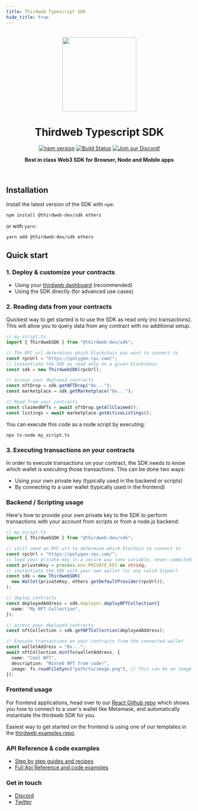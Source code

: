 ```yaml
---
title: Thirdweb Typescript SDK
hide_title: true
---
```


<p align="center">
<br />
<a href="https://thirdweb.com"><img src="https://github.com/thirdweb-dev/typescript-sdk/blob/main/logo.svg?raw=true" width="200" alt=""/></a>
<br />
</p>
<h1 align="center">Thirdweb Typescript SDK</h1>
<p align="center">
<a href="https://www.npmjs.com/package/@thirdweb-dev/sdk"><img src="https://img.shields.io/github/package-json/v/thirdweb-dev/typescript-sdk?color=red&label=npm&logo=npm" alt="npm version"/></a>
<a href="https://github.com/thirdweb-dev/typescript-sdk/actions"><img alt="Build Status" src="https://github.com/thirdweb-dev/typescript-sdk/actions/workflows/tests.yml/badge.svg"/></a>
<a href="https://discord.gg/thirdweb"><img alt="Join our Discord!" src="https://img.shields.io/discord/834227967404146718.svg?color=7289da&label=discord&logo=discord&style=flat"/></a>

</p>
<p align="center"><strong>Best in class Web3 SDK for Browser, Node and Mobile apps</strong></p>
<br />

## Installation

Install the latest version of the SDK with `npm`:

```shell
npm install @thirdweb-dev/sdk ethers
```

or with `yarn`:

```shell
yarn add @thirdweb-dev/sdk ethers
```

## Quick start

### 1. Deploy & customize your contracts

- Using your [thirdweb dashboard](https://thirdweb.com/dashboard) (recommended)
- Using the SDK directly (for advanced use cases)

### 2. Reading data from your contracts

Quickest way to get started is to use the SDK as read only (no transactions).
This will allow you to query data from any contract with no additional setup.

```typescript
// my_script.ts
import { ThirdwebSDK } from "@thirdweb-dev/sdk";

// The RPC url determines which blockchain you want to connect to
const rpcUrl = "https://polygon-rpc.com/";
// instantiate the SDK as read only on a given blockchain
const sdk = new ThirdwebSDK(rpcUrl);

// access your deployed contracts
const nftDrop = sdk.getNFTDrop("0x...");
const marketplace = sdk.getMarketplace("0x...");

// Read from your contracts
const claimedNFTs = await nftDrop.getAllClaimed();
const listings = await marketplace.getActiveListings();
```

You can execute this code as a node script by executing:

```shell
npx ts-node my_script.ts
```

### 3. Executing transactions on your contracts

In order to execute transactions on your contract, the SDK needs to know which wallet is executing those transactions.
This can be done two ways:

- Using your own private key (typically used in the backend or scripts)
- By connecting to a user wallet (typically used in the frontend)

### Backend / Scripting usage

Here's how to provide your own private key to the SDK to perform transactions with your account from scripts or from a node.js backend:

```typescript
// my_script.ts
import { ThirdwebSDK } from "@thirdweb-dev/sdk";

// still need an RPC url to determine which blochain to connect to
const rpcUrl = "https://polygon-rpc.com/";
// load your private key in a secure way (env variable, never commited to git)
const privateKey = process.env.PRIVATE_KEY as string;
// instantiate the SDK with your own wallet (or any valid Signer)
const sdk = new ThirdwebSDK(
  new Wallet(privateKey, ethers.getDefaultProvider(rpcUrl)),
);

// deploy contracts
const deployedAddress = sdk.deployer.deployNFTCollection({
  name: "My NFT Collection",
});

// access your deployed contracts
const nftCollection = sdk.getNFTCollection(deployedAddress);

// Execute transactions on your contracts from the connected wallet
const walletAddress = "0x...";
await nftCollection.mintTo(walletAddress, {
  name: "Cool NFT",
  description: "Minted NFT from code!",
  image: fs.readFileSync("path/to/image.png"), // This can be an image url or file
});
```

### Frontend usage

For frontend applications, head over to our [React Github repo](https://github.com/thirdweb-dev/react) which shows you how to connect to a user's wallet like Metamask, and automatically instantiate the thirdweb SDK for you.

Easiest way to get started on the frontend is using one of our templates in the [thirdweb examples repo](https://github.com/thirdweb-example).

### API Reference & code examples

- [Step by step guides and recipes](https://portal.thirdweb.com)
- [Full Api Reference and code examples](https://docs.thirdweb.com/typescript)

### Get in touch

- [Discord](https://discord.gg/thirdweb)
- [Twitter](https://twitter.com/thirdweb_/)

